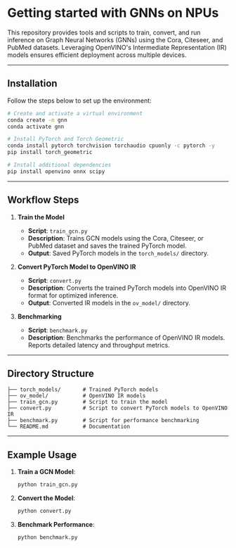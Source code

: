 # Getting started with GNNs on NPUs

This repository provides tools and scripts to train, convert, and run inference on Graph Neural Networks (GNNs) using the Cora, Citeseer, and PubMed datasets. Leveraging OpenVINO's Intermediate Representation (IR) models ensures efficient deployment across multiple devices.

---

## Installation

Follow the steps below to set up the environment:

```bash
# Create and activate a virtual environment
conda create -n gnn
conda activate gnn

# Install PyTorch and Torch Geometric
conda install pytorch torchvision torchaudio cpuonly -c pytorch -y
pip install torch_geometric

# Install additional dependencies
pip install openvino onnx scipy
```

---

## Workflow Steps

1. **Train the Model**
   - **Script**: `train_gcn.py`
   - **Description**: Trains GCN models using the Cora, Citeseer, or PubMed dataset and saves the trained PyTorch model.
   - **Output**: Saved PyTorch models in the `torch_models/` directory.

2. **Convert PyTorch Model to OpenVINO IR**
   - **Script**: `convert.py`
   - **Description**: Converts the trained PyTorch models into OpenVINO IR format for optimized inference.
   - **Output**: Converted IR models in the `ov_model/` directory.

3. **Benchmarking**
   - **Script**: `benchmark.py`
   - **Description**: Benchmarks the performance of OpenVINO IR models. Reports detailed latency and throughput metrics.

---

## Directory Structure

```plaintext
├── torch_models/       # Trained PyTorch models
├── ov_model/           # OpenVINO IR models
├── train_gcn.py        # Script to train the model
├── convert.py          # Script to convert PyTorch models to OpenVINO IR
├── benchmark.py        # Script for performance benchmarking
└── README.md           # Documentation
```

---

## Example Usage

1. **Train a GCN Model**:
   ```bash
   python train_gcn.py
   ```

2. **Convert the Model**:
   ```bash
   python convert.py
   ```

3. **Benchmark Performance**:
   ```bash
   python benchmark.py
   ```